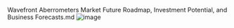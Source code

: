 Wavefront Aberrometers Market Future Roadmap, Investment Potential, and Business Forecasts.md
![image](https://github.com/user-attachments/assets/98dff1a3-00d4-4fcf-8cbe-55932a742267)
